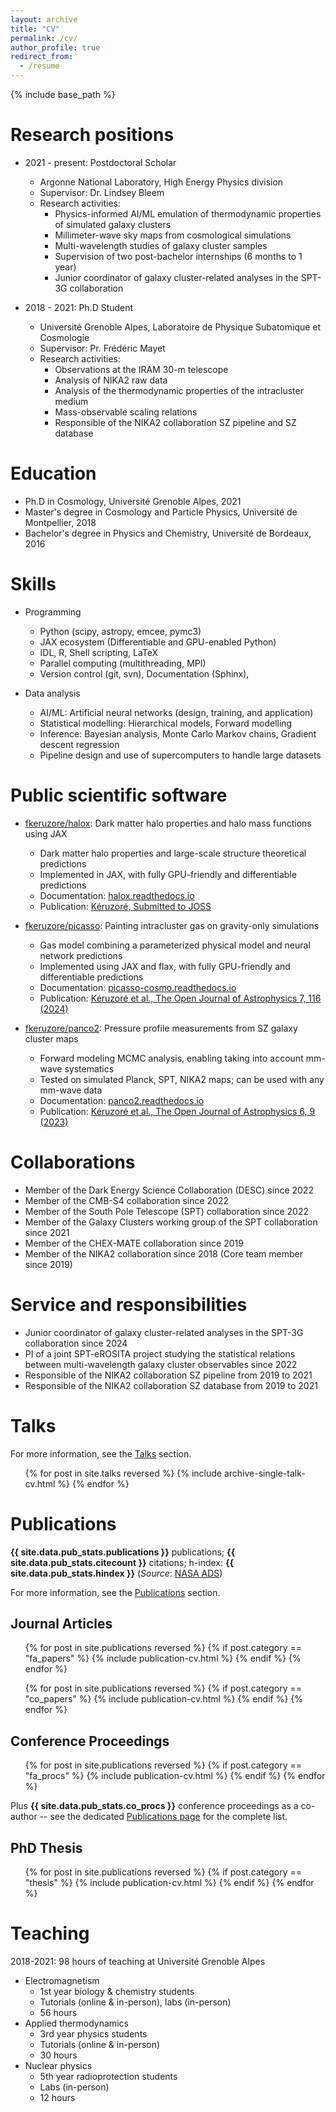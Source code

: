 ```yaml
---
layout: archive
title: "CV"
permalink: /cv/
author_profile: true
redirect_from:
  - /resume
---
```


{% include base_path %}

# Research positions

* 2021 - present: Postdoctoral Scholar
  * Argonne National Laboratory, High Energy Physics division
  * Supervisor: Dr. Lindsey Bleem
  * Research activities:
    * Physics-informed AI/ML emulation of thermodynamic properties of simulated galaxy clusters
    * Millimeter-wave sky maps from cosmological simulations
    * Multi-wavelength studies of galaxy cluster samples
    * Supervision of two post-bachelor internships (6 months to 1 year)
    * Junior coordinator of galaxy cluster-related analyses in the SPT-3G collaboration

* 2018 - 2021: Ph.D Student
  * Université Grenoble Alpes, Laboratoire de Physique Subatomique et Cosmologie
  * Supervisor: Pr. Frédéric Mayet
  * Research activities:
    * Observations at the IRAM 30-m telescope
    * Analysis of NIKA2 raw data
    * Analysis of the thermodynamic properties of the intracluster medium
    * Mass-observable scaling relations
    * Responsible of the NIKA2 collaboration SZ pipeline and SZ database

# Education

* Ph.D in Cosmology, Université Grenoble Alpes, 2021
* Master's degree in Cosmology and Particle Physics, Université de Montpellier, 2018
* Bachelor's degree in Physics and Chemistry, Université de Bordeaux, 2016

# Skills

* Programming
  * Python (scipy, astropy, emcee, pymc3)
  * JAX ecosystem (Differentiable and GPU-enabled Python)
  * IDL, R, Shell scripting, LaTeX
  * Parallel computing (multithreading, MPI)
  * Version control (git, svn), Documentation (Sphinx),

* Data analysis
  * AI/ML: Artificial neural networks (design, training, and application)
  * Statistical modelling: Hierarchical models, Forward modelling
  * Inference: Bayesian analysis, Monte Carlo Markov chains, Gradient descent regression
  * Pipeline design and use of supercomputers to handle large datasets

# Public scientific software

* [fkeruzore/halox](https://github.com/fkeruzore/halox): Dark matter halo properties and halo mass functions using JAX
  * Dark matter halo properties and large-scale structure theoretical predictions
  * Implemented in JAX, with fully GPU-friendly and differentiable predictions
  * Documentation: [halox.readthedocs.io](https://halox.readthedocs.io)
  * Publication: [Kéruzoré, Submitted to JOSS](https://ui.adsabs.harvard.edu/abs/2025arXiv250922478K/abstract)

* [fkeruzore/picasso](https://github.com/fkeruzore/picasso): Painting intracluster gas on gravity-only simulations
  * Gas model combining a parameterized physical model and neural network predictions
  * Implemented using JAX and flax, with fully GPU-friendly and differentiable predictions
  * Documentation: [picasso-cosmo.readthedocs.io](https://picasso-cosmo.readthedocs.io)
  * Publication: [Kéruzoré et al., The Open Journal of Astrophysics 7, 116 (2024)](https://ui.adsabs.harvard.edu/abs/2024OJAp....7E.116K/abstract)

* [fkeruzore/panco2](https://github.com/fkeruzore/panco2): Pressure profile measurements from SZ galaxy cluster maps
  * Forward modeling MCMC analysis, enabling taking into account mm-wave systematics
  * Tested on simulated Planck, SPT, NIKA2 maps; can be used with any mm-wave data
  * Documentation: [panco2.readthedocs.io](https://panco2.readthedocs.io)
  * Publication: [Kéruzoré et al., The Open Journal of Astrophysics 6, 9 (2023)](https://ui.adsabs.harvard.edu/abs/2023OJAp....6E...9K/abstract)

# Collaborations

* Member of the Dark Energy Science Collaboration (DESC) since 2022
* Member of the CMB-S4 collaboration since 2022
* Member of the South Pole Telescope (SPT) collaboration since 2022
* Member of the Galaxy Clusters working group of the SPT collaboration since 2021
* Member of the CHEX-MATE collaboration since 2019
* Member of the NIKA2 collaboration since 2018 (Core team member since 2019)

# Service and responsibilities

* Junior coordinator of galaxy cluster-related analyses in the SPT-3G collaboration since 2024
* PI of a joint SPT-eROSITA project studying the statistical relations between multi-wavelength galaxy cluster observables since 2022
* Responsible of the NIKA2 collaboration SZ pipeline from 2019 to 2021
* Responsible of the NIKA2 collaboration SZ database from 2019 to 2021

# Talks

For more information, see the [Talks](https://fkeruzore.github.io/talks/) section.

<div class="publications-compact" markdown="1">

  <ul>{% for post in site.talks reversed %}
    {% include archive-single-talk-cv.html %}
  {% endfor %}</ul>

</div>

# Publications

<strong>{{ site.data.pub_stats.publications }}</strong> publications; <strong>{{ site.data.pub_stats.citecount }}</strong> citations; h-index: <strong>{{ site.data.pub_stats.hindex }}</strong> (*Source*: [NASA ADS](https://ui.adsabs.harvard.edu/search/filter_doctype_facet_hier_fq_doctype=AND&filter_doctype_facet_hier_fq_doctype=doctype_facet_hier%3A%220%2FArticle%22&fq=%7B!type%3Daqp%20v%3D%24fq_doctype%7D&fq_doctype=(doctype_facet_hier%3A%220%2FArticle%22)&q=%20author%3A%22keruzore%2C%20florian%22&sort=date%20desc%2C%20bibcode%20desc&p_=0))

For more information, see the [Publications](https://fkeruzore.github.io/publications/) section.

<div class="publications-compact" markdown="1">

## Journal Articles

  <ul>{% for post in site.publications reversed %}
    {% if post.category == "fa_papers" %}
      {% include publication-cv.html %}
    {% endif %}
  {% endfor %}</ul>

  <ul>{% for post in site.publications reversed %}
    {% if post.category == "co_papers" %}
      {% include publication-cv.html %}
    {% endif %}
  {% endfor %}</ul>

## Conference Proceedings

  <ul>{% for post in site.publications reversed %}
    {% if post.category == "fa_procs" %}
      {% include publication-cv.html %}
    {% endif %}
  {% endfor %}</ul>

  Plus <strong>{{ site.data.pub_stats.co_procs }}</strong> conference proceedings as a co-author -- see the dedicated [Publications page](https://fkeruzore.github.io/publications/) for the complete list.

## PhD Thesis

  <ul>{% for post in site.publications reversed %}
    {% if post.category == "thesis" %}
      {% include publication-cv.html %}
    {% endif %}
  {% endfor %}</ul>

</div>

# Teaching

2018-2021: 98 hours of teaching at Université Grenoble Alpes
* Electromagnetism
  * 1st year biology & chemistry students
  * Tutorials (online & in-person), labs (in-person)
  * 56 hours
* Applied thermodynamics
  * 3rd year physics students
  * Tutorials (online & in-person)
  * 30 hours
* Nuclear physics
  * 5th year radioprotection students
  * Labs (in-person)
  * 12 hours
